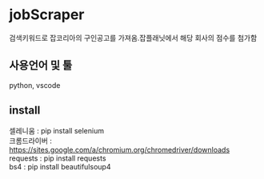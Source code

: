 # jobScraper
검색키워드로 잡코리아의 구인공고를 가져옴.잡플래닛에서 해당 회사의 점수를 첨가함

## 사용언어 및 툴
python, vscode

## install
셀레니움 : ﻿pip install selenium <br>
크롬드라이버 : https://sites.google.com/a/chromium.org/chromedriver/downloads <br>
requests : pip install requests <br>
bs4 : ﻿pip install beautifulsoup4
